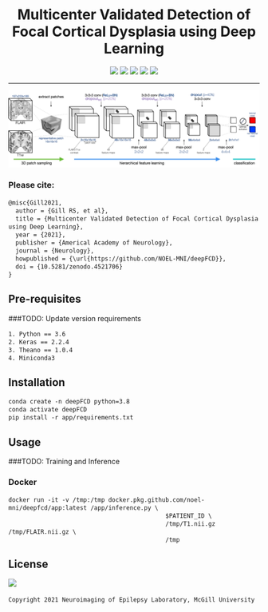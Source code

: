 <h1 align="center">
  <b>Multicenter Validated Detection of Focal Cortical Dysplasia using Deep Learning</b><br>
</h1>

<p align="center">
      <a href="https://www.python.org/">
        <img src="https://img.shields.io/badge/Python-3.6-ff69b4.svg" /></a>
      <a href= "https://keras.io/">
        <img src="https://img.shields.io/badge/Keras-2.2.4-2BAF2B.svg" /></a>
      <a href= "https://github.com/Theano/Theano">
        <img src="https://img.shields.io/badge/Theano-1.0.4-2BAF2B.svg" /></a>
      <a href= "https://github.com/NOEL-MNI/deepFCD/blob/main/LICENSE">
        <img src="https://img.shields.io/badge/License-BSD%203--Clause-blue.svg" /></a>
      <a href= "https://zenodo.org/deposit/4521706">
        <img src="https://zenodo.org/badge/4521706.svg" /></a>
</p>


------------------------

![](assets/diagram.jpg)

### Please cite:
```TeX
@misc{Gill2021,
  author = {Gill RS, et al},
  title = {Multicenter Validated Detection of Focal Cortical Dysplasia using Deep Learning},
  year = {2021},
  publisher = {Americal Academy of Neurology},
  journal = {Neurology},
  howpublished = {\url{https://github.com/NOEL-MNI/deepFCD}},
  doi = {10.5281/zenodo.4521706}
}
```

## Pre-requisites
###TODO: Update version requirements
```Shell
1. Python == 3.6
2. Keras == 2.2.4
3. Theano == 1.0.4
4. Miniconda3
```

## Installation

```Shell
conda create -n deepFCD python=3.8
conda activate deepFCD
pip install -r app/requirements.txt
```


## Usage
###TODO: Training and Inference
### Docker
```Shell
docker run -it -v /tmp:/tmp docker.pkg.github.com/noel-mni/deepfcd/app:latest /app/inference.py \
                                            $PATIENT_ID \
                                            /tmp/T1.nii.gz /tmp/FLAIR.nii.gz \
                                            /tmp
```

## License
<a href= "https://opensource.org/licenses/BSD-3-Clause"><img src="https://img.shields.io/badge/License-BSD%203--Clause-blue.svg" /></a>
```Shell
Copyright 2021 Neuroimaging of Epilepsy Laboratory, McGill University
```
